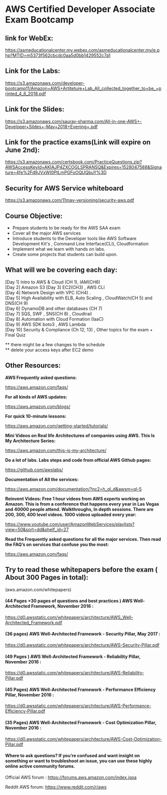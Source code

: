 # AWS Certified Developer Associate Exam Bootcamp

## link for WebEx:
https://asmeducationalcenter.my.webex.com/asmeducationalcenter.my/e.php?MTID=m5373f562cbcdc0aa5d0bb1429552c7a1

## Link for the Labs:
https://s3.amazonaws.com/developer-bootcamp11/Amazon+AWS+Artiteture+Lab_All_collected_together_to+be_+printed_4_6_2018.pdf

## Link for the Slides:
https://s3.amazonaws.com/saurav-sharma.com/All-in-one-AWS+-Developer+Sildes+-May+2018+Evening+.pdf

## Link for the practice exams(Link will expire on June 2nd):
https://s3.amazonaws.com/certsbook.com/PracticeQuestions.zip?AWSAccessKeyId=AKIAJP4ZXCOGLSPRANSQ&Expires=1528047588&Signature=4fe%2Fd9JVxWI0PtLmPGFoOQUQbuY%3D

## Security for AWS Service whiteboard 
https://s3.amazonaws.com/11may-versioning/security-aws.pdf


## Course Objective:
* Prepare students to be ready for the AWS SAA exam
* Cover all the major AWS services 
* Introduce students to the Developer tools like AWS Software Development Kit's , Command Line Interface(CLI), Cloudformation
* Implement what we learn with hands on labs.
* Create some projects that students can build upon. 


## What will we be covering each day:
[Day 1]	Intro to AWS & Cloud (CH 1), IAM(CH6) \
[Day 2] Amazon S3
[Day 3]	EC2(CH3) , AWS CLI  \
[Day 4]	Network Design with VPC (CH4) . \
[Day 5]	High Availability with ELB, Auto Scaling , CloudWatch(CH 5) and DNS(CH 9)\
[Day 6]	DynamoDB and other databases (CH 7)\
[Day 7]	SQS, SWF , SNS(CH 8) , Cloudtrail \
[Day 8]	Automation with Cloud Formation (IaaC) \
[Day 9] AWS SDK boto3 ,  AWS Lambda  \
[Day 10]	Security & Compliance (Ch 12, 13) , Other topics for the exam  + Final Quiz


** there might be a few changes to the schedule \
** delete your access keys after EC2 demo 

## Other Resources:

**AWS Frequently asked questions:**

https://aws.amazon.com/faqs/

**For all kinds of AWS updates:**

https://aws.amazon.com/blogs/

**For quick 10-minute lessons:**

https://aws.amazon.com/getting-started/tutorials/

**Mini Videos on Real life Architectures of companies using AWS. This Is My Architecture Series:**

https://aws.amazon.com/this-is-my-architecture/

**Do a lot of labs. Labs steps and code from official AWS Github pages:** 

https://github.com/awslabs/

**Documentation of All the services:**

https://aws.amazon.com/documentation/?nc2=h_ql_d&awsm=ql-5

**Reinvent Videos: Free 1 hour videos from AWS experts working on Amazon. This is from a conference that happens every year in Las Vegas and 40000 people attend. Walkthroughs, In depth sessions. There are 200, 300, 400 level videos. 1000 videos uploaded every year:**

https://www.youtube.com/user/AmazonWebServices/playlists?view=50&sort=dd&shelf_id=27

**Read the Frequently asked questions for all the major services. Then read the FAQ’s on services that confuse you the most:**

https://aws.amazon.com/faqs/








## Try to read these whitepapers before the exam ( About 300 Pages in total):
 (aws.amazon.com/whitepapers) 
#### (44 Pages +30 pages of questions and best practices ) AWS Well-Architected Framework, November 2016 :
https://d0.awsstatic.com/whitepapers/architecture/AWS_Well-Architected_Framework.pdf
#### (36 pages) AWS Well-Architected Framework - Security Pillar, May 2017 :
https://d0.awsstatic.com/whitepapers/architecture/AWS-Security-Pillar.pdf
#### (49 Pages ) AWS Well-Architected Framework - Reliability Pillar, November 2016 :
https://d0.awsstatic.com/whitepapers/architecture/AWS-Reliability-Pillar.pdf
#### (45 Pages) AWS Well-Architected Framework - Performance Efficiency Pillar, November 2016 :
https://d0.awsstatic.com/whitepapers/architecture/AWS-Performance-Efficiency-Pillar.pdf
#### (35 Pages) AWS Well-Architected Framework - Cost Optimization Pillar, November 2016 :
https://d0.awsstatic.com/whitepapers/architecture/AWS-Cost-Optimization-Pillar.pdf





#### Where to ask questions? If you’re confused and want insight on something or want to troubleshoot an issue, you can use these highly online active community forums.

Official AWS forum :
https://forums.aws.amazon.com/index.jspa


Reddit AWS forum:
https://www.reddit.com/r/aws


